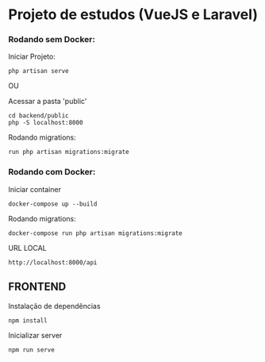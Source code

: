 # Projeto de estudos (VueJS e Laravel)

### Rodando sem Docker:

Iniciar Projeto:
```
php artisan serve
```
OU 

Acessar a pasta 'public'
```
cd backend/public
php -S localhost:8000
```

Rodando migrations:
```
run php artisan migrations:migrate
```


### Rodando com Docker:
Iniciar container
```
docker-compose up --build
```

Rodando migrations:
```
docker-compose run php artisan migrations:migrate
```


URL LOCAL
```
http://localhost:8000/api
```


## FRONTEND

Instalação de dependências
```
npm install
```

Inicializar server
```
npm run serve
```

